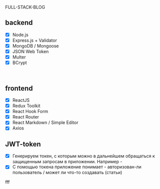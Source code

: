 FULL-STACK-BLOG

<h2>backend</h2>

- [x] Node.js
- [x] Express.js + Validator
- [x] MongoDB / Mongoose
- [x] JSON Web Token
- [x] Multer
- [x] BCrypt

<br>

<h2>frontend</h2>

- [x] ReactJS
- [x] Redux Toolkit
- [x] React Hook Form
- [x] React Router
- [x] React Markdown / Simple Editor
- [x] Axios

<h2>JWT-token</h2>

- [x] Генерируем токен, с которым можно в дальнейшем обращаться к защищенным запросам в приложении. Например -
- [x] С помощью токена приложение понимает - авторизован-ли пользователь / может ли что-то создавать (статьи)

fff
